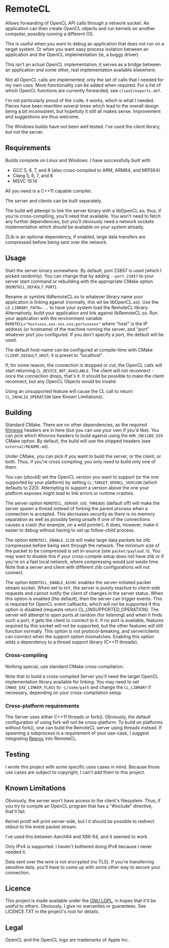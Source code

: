 # RemoteCL
Allows forwarding of OpenCL API calls through a network socket.
An application can then create OpenCL objects and run kernels on another computer, possibly running a different OS.

This is useful when you want to debug an application that does not run on a target system. Or when you want easy process isolation between an application and the OpenCL implementation (ie, a buggy driver).

This isn't an actual OpenCL implementation; it serves as a bridge between an application and some other, real implementation available elsewhere.

Not all OpenCL calls are implemented; only the set of calls that I needed for my own uses. More functionality can be added when required. For a list of which OpenCL functions are currently forwarded, see `client/exports.def`.

I'm not particularly proud of the code; it works, which is what I needed. Pieces have been rewritten several times which lead to the overall design being a bit inconsistent, but hopefully it still all makes sense.
Improvement and suggestions are thus welcome.

The Windows builds have not been well tested. I've used the client library, but not the server.


## Requirements
Builds complete on Linux and Windows. I have successfully built with
* GCC 5, 6, 7, and 8 (also cross-compiled to ARM, ARM64, and MIPS64)
* Clang 5, 6, 7, and 8
* MSVC 19.14

All you need is a C++11 capable compiler.

The server and clients can be built separately.

The build will attempt to link the server binary with a libOpenCL.so; thus, if you're cross-compiling, you'll need that available.
You won't need to fetch any further dependencies, but you'll obviously need a network sockets implementation which should be available on your system already.

ZLib is an optional dependency, If enabled, large data transfers are compressed before being sent over the network.


## Usage
Start the server binary somewhere. By default, port 23857 is used (which I picked randomly). You can change that by adding `--port 23857` to your server start command or rebuilding with the appropriate CMake option (`REMOTECL_DEFAULT_PORT`).

Rename or symlink libRemoteCL.so to whatever library name your application is linking against (normally, this wil be libOpenCL.so). Use the `LD_LIBRARY_PATH=...` to have your system load the RemoteCL library. Alternatively, build your application and link against libRemoteCL.so.
Run your application with the environment variable `REMOTECL="host=xxx.xxx.xxx.xxx;port=xxxxx"` where "host" is the IP address (or hostname) of the machine running the server, and "port" whatever port you configured. If you don't specify a port, the default will be used.

The default host-name can be configured at compile-time with CMake `CLIENT_DEFAULT_HOST`; it is preset to "localhost".

If, for some reason, the connection is dropped or cut, the OpenCL calls will start returning `CL_DEVICE_NOT_AVAILABLE`. The client will not reconnect - once the connection drops, that's it.
It should be possible to make the client reconnect, but any OpenCL Objects would be invalid.

Using an unsupported feature will cause the CL call to return `CL_INVALID_OPERATION` (see Known Limitations).


## Building
Standard CMake. There are no other dependencies, as the required [Khronos](https://www.khronos.org/) headers are in here (but you can use your own if you'd like). You can pick which Khronos headers to build against using the `KHR_INCLUDE_DIR` CMake option. By default, the build will use the shipped headers (see `external/README.md`).

Under CMake, you can pick if you want to build the server, or the client, or both. Thus, if you're cross compiling, you only need to build only one of them.

You can (should) set the OpenCL version you want to support (or the one supported by your platform) by setting `CL_TARGET_OPENCL_VERSION` (which defaults to 220). Attempting to support a version above the one your platform exposes might lead to link errors or runtime crashes.

The server option `REMOTECL_SERVER_USE_THREADS` (default off) will make the server spawn a thread instead of forking the parent process when a connection is accepted. This decreases security as there is no memory separation as well as possibly being unsafe if one of the connections causes a crash (for example, on a wild pointer). It does, however, make it easier to debug without having to set up follow-child process.

The option `REMOTECL_ENABLE_ZLIB` will make large data packets be zlib compressed before being sent through the network. The minimum size of the packet to be compressed is set in-source (see `packet/payload.h`). You may want to disable this if your cross-compile setup does not have zlib or if you're on a fast local network, where compressing would just waste time. Note that a server and client with different zlib configurations will not connect.

The option `REMOTECL_ENABLE_ASYNC` enables the server-initiated packet stream socket. When set to `OFF`, the server is purely reactive to client-side requests and cannot notify the client of changes in the server status. When this option is enabled (the default), then the server can trigger events. This is required for OpenCL event callbacks, which will not be supported if this option is disabled (requests return CL_UNSUPPORTED_OPERATION). The server will attempt to open ports at random (for listening) and when it finds such a port, it gets the client to connect to it. If no port is available, features required by this socket will not be supported, but the other features will still function normally.
This option is not protocol-breaking, and server/clients can connect when the support option mismatches.
Enabling this option adds a dependency to a thread support library (C++11 threads).


### Cross-compiling
Nothing special, use standard CMake cross-compilation.

Note that to build a cross-compiled Server you'll need the target OpenCL implementation library available for linking. You may need to set `CMAKE_EXE_LINKER_FLAGS` to `-L/some/path` and change the `CL_LIBRARY` if necessary, depending on your cross-compilation setup.

### Cross-platform requirements
The Server uses either C++11 threads or fork(). Obviously, the default configuration of using fork will not be cross-platform.
To build on platforms without fork(), one can build the RemoteCL server using threads instead. If spawning a subprocess is a requirement of your use-case, I suggest integrating [Reproc](https://github.com/DaanDeMeyer/reproc) into RemoteCL.


## Testing
I wrote this project with some specific uses cases in mind. Because those use cases are subject to copyright, I can't add them to this project.


## Known Limitations
Obviously, the server won't have access to the client's filesystem. Thus, if you try to compile an OpenCL program that has a "#include" directive, that'll fail.

Kernel printf will print server-side, but I it should be possible to redirect stdout to the event packet stream.

I've used this between Aarch64 and X86-64, and it seemed to work.

Only IPv4 is supported. I haven't bothered doing IPv6 because I never needed it.

Data sent over the wire is not encrypted (no TLS). If you're transferring sensitive data, you'll have to come up with some other way to secure your connection.


## Licence
This project is made available under the [GNU LGPL](https://www.gnu.org/licenses/lgpl-3.0.en.html), in hopes that it'll be useful to others. Obviously, I give no warranties or guarantees.
See LICENCE.TXT in the project's root for details.


## Legal
OpenCL and the OpenCL logo are trademarks of Apple Inc.
